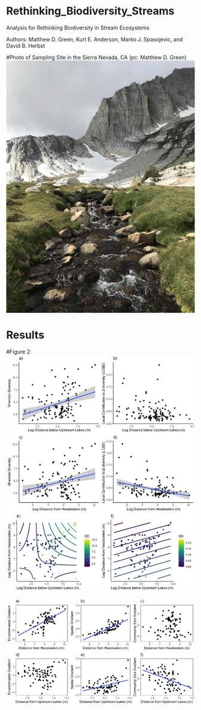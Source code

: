 # Rethinking_Biodiversity_Streams
Analysis for Rethinking Biodiversity in Stream Ecosystems

Authors: Matthew D. Green, Kurt E. Anderson, Marko J. Spasojevic, and David B. Herbst

#Photo of Sampling Site in the Sierra Nevada, CA (pc: Matthew D. Green)
![](Images/pic.png)

# Results

#Figure 2: 
![](Figs/Rplot01.jpeg)

![](Figs/Rplot01copy.jpeg)

